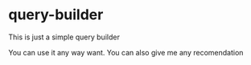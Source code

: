 # query-builder
This is just a simple query builder

You can use it any way want. You can also give me any recomendation
